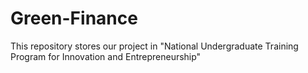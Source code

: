 # Green-Finance
This repository stores our project in "National Undergraduate Training Program for Innovation and Entrepreneurship"
